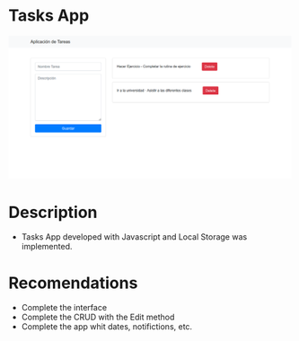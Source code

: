 # Tasks App
![](./ScreenshotWebPage.png)

# Description
* Tasks App developed with Javascript and Local Storage was implemented.

# Recomendations
* Complete the interface
* Complete the CRUD with the Edit method
* Complete the app whit dates, notifictions, etc.